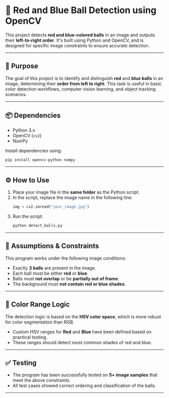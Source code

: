 # 🎯 Red and Blue Ball Detection using OpenCV

This project detects **red and blue-colored balls** in an image and outputs their **left-to-right order**. It's built using Python and OpenCV, and is designed for specific image constraints to ensure accurate detection.

---

## 🧠 Purpose

The goal of this project is to identify and distinguish **red** and **blue balls** in an image, determining their **order from left to right**. This task is useful in basic color detection workflows, computer vision learning, and object tracking scenarios.

---

## 📦 Dependencies

- Python 3.x  
- OpenCV (`cv2`)  
- NumPy  

Install dependencies using:
```bash
pip install opencv-python numpy
```

---

## ⚙️ How to Use

1. Place your image file in the **same folder** as the Python script.
2. In the script, replace the image name in the following line:
   ```python
   img = cv2.imread("your_image.jpg")
   ```
3. Run the script:
   ```bash
   python detect_balls.py
   ```

---

## 📌 Assumptions & Constraints

This program works under the following image conditions:

- Exactly **3 balls** are present in the image.
- Each ball must be either **red** or **blue**.
- Balls must **not overlap** or be **partially out of frame**.
- The background must **not contain red or blue shades**.

---

## 🎨 Color Range Logic

The detection logic is based on the **HSV color space**, which is more robust for color segmentation than RGB.

- Custom HSV ranges for **Red** and **Blue** have been defined based on practical testing.
- These ranges should detect most common shades of red and blue.

---

## ✅ Testing

- The program has been successfully tested on **5+ image samples** that meet the above constraints.
- All test cases showed correct ordering and classification of the balls.

---
